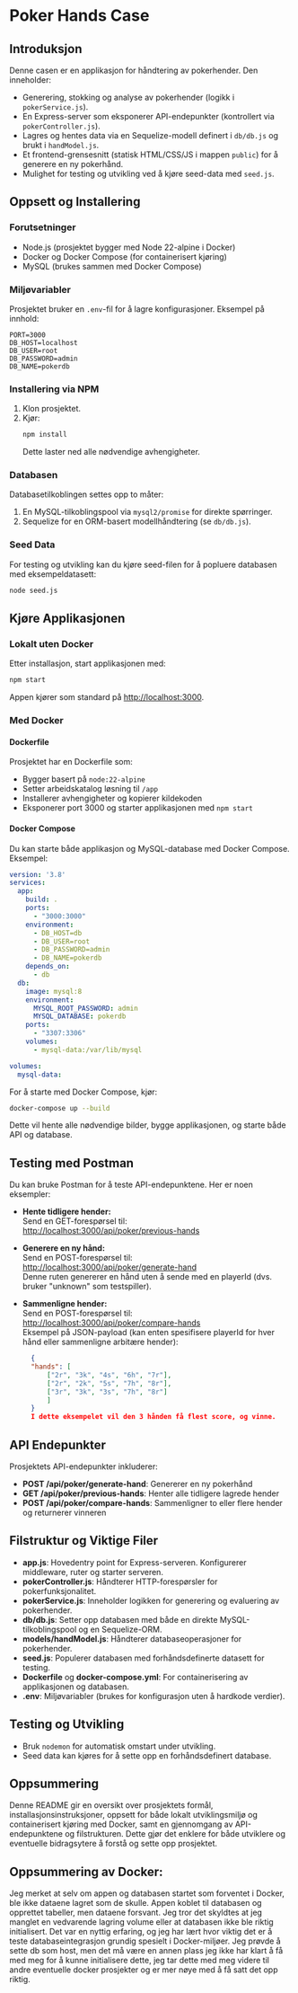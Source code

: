 # Poker Hands Case

## Introduksjon  
Denne casen er en applikasjon for håndtering av pokerhender. Den inneholder:
- Generering, stokking og analyse av pokerhender (logikk i `pokerService.js`).
- En Express-server som eksponerer API-endepunkter (kontrollert via `pokerController.js`).
- Lagres og hentes data via en Sequelize-modell definert i `db/db.js` og brukt i `handModel.js`.
- Et frontend-grensesnitt (statisk HTML/CSS/JS i mappen `public`) for å generere en ny pokerhånd.
- Mulighet for testing og utvikling ved å kjøre seed-data med `seed.js`.

## Oppsett og Installering

### Forutsetninger  
- Node.js (prosjektet bygger med Node 22-alpine i Docker)
- Docker og Docker Compose (for containerisert kjøring)
- MySQL (brukes sammen med Docker Compose)

### Miljøvariabler  
Prosjektet bruker en `.env`-fil for å lagre konfigurasjoner. Eksempel på innhold:
```properties
PORT=3000
DB_HOST=localhost
DB_USER=root
DB_PASSWORD=admin
DB_NAME=pokerdb
```

### Installering via NPM  
1. Klon prosjektet.
2. Kjør:
    ```bash
    npm install
    ```
   Dette laster ned alle nødvendige avhengigheter.
   
### Databasen  
Databasetilkoblingen settes opp to måter:
1. En MySQL-tilkoblingspool via `mysql2/promise` for direkte spørringer.
2. Sequelize for en ORM-basert modellhåndtering (se `db/db.js`).

### Seed Data  
For testing og utvikling kan du kjøre seed-filen for å popluere databasen med eksempeldatasett:
```bash
node seed.js
```

## Kjøre Applikasjonen

### Lokalt uten Docker  
Etter installasjon, start applikasjonen med:
```bash
npm start
```
Appen kjører som standard på [http://localhost:3000](http://localhost:3000).

### Med Docker  
#### Dockerfile  
Prosjektet har en Dockerfile som:
- Bygger basert på `node:22-alpine`
- Setter arbeidskatalog løsning til `/app`
- Installerer avhengigheter og kopierer kildekoden
- Eksponerer port 3000 og starter applikasjonen med `npm start`

#### Docker Compose  
Du kan starte både applikasjon og MySQL-database med Docker Compose. Eksempel:

```yaml
version: '3.8'
services:
  app:
    build: .
    ports:
      - "3000:3000"
    environment:
      - DB_HOST=db
      - DB_USER=root
      - DB_PASSWORD=admin
      - DB_NAME=pokerdb
    depends_on:
      - db
  db:
    image: mysql:8
    environment:
      MYSQL_ROOT_PASSWORD: admin
      MYSQL_DATABASE: pokerdb
    ports:
      - "3307:3306"
    volumes:
      - mysql-data:/var/lib/mysql

volumes:
  mysql-data:
```

For å starte med Docker Compose, kjør:
```bash
docker-compose up --build
```
Dette vil hente alle nødvendige bilder, bygge applikasjonen, og starte både API og database.

## Testing med Postman

Du kan bruke Postman for å teste API-endepunktene. Her er noen eksempler:

- **Hente tidligere hender:**  
  Send en GET-forespørsel til:  
  [http://localhost:3000/api/poker/previous-hands](http://localhost:3000/api/poker/previous-hands)

- **Generere en ny hånd:**  
  Send en POST-forespørsel til:  
  [http://localhost:3000/api/poker/generate-hand](http://localhost:3000/api/poker/generate-hand)  
  Denne ruten genererer en hånd uten å sende med en playerId (dvs. bruker "unknown" som testspiller).

- **Sammenligne hender:**  
  Send en POST-forespørsel til:  
  [http://localhost:3000/api/poker/compare-hands](http://localhost:3000/api/poker/compare-hands)  
  Eksempel på JSON-payload (kan enten spesifisere playerId for hver hånd eller sammenligne arbitære hender):
  
  ```json eksemple for testing.
    {
    "hands": [
        ["2r", "3k", "4s", "6h", "7r"],
        ["2r", "2k", "5s", "7h", "8r"],
        ["3r", "3k", "3s", "7h", "8r"]
        ]
    }
    I dette eksempelet vil den 3 hånden få flest score, og vinne.

## API Endepunkter  
Prosjektets API-endepunkter inkluderer:
- **POST /api/poker/generate-hand**: Genererer en ny pokerhånd  
- **GET /api/poker/previous-hands**: Henter alle tidligere lagrede hender  
- **POST /api/poker/compare-hands**: Sammenligner to eller flere hender og returnerer vinneren

## Filstruktur og Viktige Filer  
- **app.js**: Hovedentry point for Express-serveren. Konfigurerer middleware, ruter og starter serveren.
- **pokerController.js**: Håndterer HTTP-forespørsler for pokerfunksjonalitet.
- **pokerService.js**: Inneholder logikken for generering og evaluering av pokerhender.
- **db/db.js**: Setter opp databasen med både en direkte MySQL-tilkoblingspool og en Sequelize-ORM.
- **models/handModel.js**: Håndterer databaseoperasjoner for pokerhender.
- **seed.js**: Populerer databasen med forhåndsdefinerte datasett for testing.
- **Dockerfile** og **docker-compose.yml**: For containerisering av applikasjonen og databasen.
- **.env**: Miljøvariabler (brukes for konfigurasjon uten å hardkode verdier).

## Testing og Utvikling  
- Bruk `nodemon` for automatisk omstart under utvikling.
- Seed data kan kjøres for å sette opp en forhåndsdefinert database.

## Oppsummering  
Denne README gir en oversikt over prosjektets formål, installasjonsinstruksjoner, oppsett for både lokalt utviklingsmiljø og containerisert kjøring med Docker, samt en gjennomgang av API-endepunktene og filstrukturen. Dette gjør det enklere for både utviklere og eventuelle bidragsytere å forstå og sette opp prosjektet.

## Oppsummering av Docker:
Jeg merket at selv om appen og databasen startet som forventet i Docker, ble ikke dataene lagret som de skulle. Appen koblet til databasen og opprettet tabeller, men dataene forsvant. Jeg tror det skyldtes at jeg manglet en vedvarende lagring volume eller at databasen ikke ble riktig initialisert. Det var en nyttig erfaring, og jeg har lært hvor viktig det er å teste databaseintegrasjon grundig spesielt i Docker-miljøer.
Jeg prøvde å sette db som host, men det må være en annen plass jeg ikke har klart å få med meg for å kunne initialisere dette, jeg tar dette med meg videre til andre eventuelle docker prosjekter og er mer nøye med å få satt det opp riktig. 

